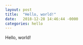 ```yaml
---
layout: post
title:  "Hello, world!"
date:   2018-12-28 14:46:44 -0000
categories: hello
---
```

Hello, world!
